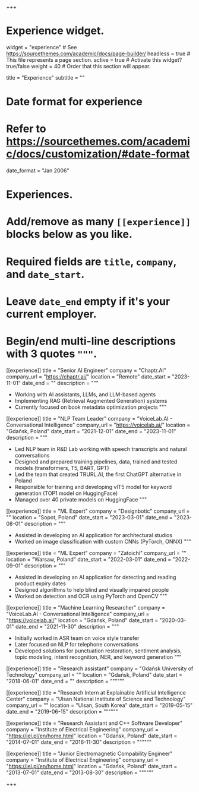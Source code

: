 +++
# Experience widget.
widget = "experience"  # See https://sourcethemes.com/academic/docs/page-builder/
headless = true  # This file represents a page section.
active = true  # Activate this widget? true/false
weight = 40  # Order that this section will appear.

title = "Experience"
subtitle = ""

# Date format for experience
#   Refer to https://sourcethemes.com/academic/docs/customization/#date-format
date_format = "Jan 2006"

# Experiences.
#   Add/remove as many `[[experience]]` blocks below as you like.
#   Required fields are `title`, `company`, and `date_start`.
#   Leave `date_end` empty if it's your current employer.
#   Begin/end multi-line descriptions with 3 quotes `"""`.

[[experience]]
  title = "Senior AI Engineer"
  company = "Chaptr.AI"
  company_url = "https://chaptr.ai/"
  location = "Remote"
  date_start = "2023-11-01"
  date_end = ""
  description = """
  * Working with AI assistants, LLMs, and LLM-based agents
  * Implementing RAG (Retrieval Augmented Generation) systems
  * Currently focused on book metadata optimization projects
  """

[[experience]]
  title = "NLP Team Leader"
  company = "VoiceLab.AI - Conversational Intelligence"
  company_url = "https://voicelab.ai/"
  location = "Gdańsk, Poland"
  date_start = "2021-12-01"
  date_end = "2023-11-01"
  description = """
  * Led NLP team in R&D Lab working with speech transcripts and natural conversations
  * Designed and prepared training pipelines, data, trained and tested models (transformers, T5, BART, GPT)
  * Led the team that created TRURL.AI, the first ChatGPT alternative in Poland
  * Responsible for training and developing vlT5 model for keyword generation (TOP1 model on HuggingFace)
  * Managed over 40 private models on HuggingFace
  """
  
[[experience]]
  title = "ML Expert"
  company = "Designbotic"
  company_url = ""
  location = "Sopot, Poland"
  date_start = "2023-03-01"
  date_end = "2023-08-01"
  description = """
  * Assisted in developing an AI application for architectural studios
  * Worked on image classification with custom CNNs (PyTorch, ONNX)
  """

[[experience]]
  title = "ML Expert"
  company = "Zatoichi"
  company_url = ""
  location = "Warsaw, Poland"
  date_start = "2022-03-01"
  date_end = "2022-09-01"
  description = """
  * Assisted in developing an AI application for detecting and reading product expiry dates
  * Designed algorithms to help blind and visually impaired people
  * Worked on detection and OCR using PyTorch and OpenCV
  """

[[experience]]
  title = "Machine Learning Researcher"
  company = "VoiceLab.AI - Conversational Intelligence"
  company_url = "https://voicelab.ai/"
  location = "Gdańsk, Poland"
  date_start = "2020-03-01"
  date_end = "2021-11-30"
  description = """
  * Initially worked in ASR team on voice style transfer
  * Later focused on NLP for telephone conversations
  * Developed solutions for punctuation restoration, sentiment analysis, topic modeling, intent recognition, NER, and keyword generation
  """
  

[[experience]]
  title = "Research assistant"
  company = "Gdańsk University of Technology"
  company_url = ""
  location = "Gdańsk, Poland"
  date_start = "2018-06-01"
  date_end = ""
  description = """"""
  
  
[[experience]]
  title = "Research Intern at Explainable Artificial Intelligence Center"
  company = "Ulsan National Institute of Science and Technology"
  company_url = ""
  location = "Ulsan, South Korea"
  date_start = "2019-05-15"
  date_end = "2019-06-15"
  description = """"""


[[experience]]
  title = "Research Assistant and C++ Software Developer"
  company = "Institute of Electrical Engineering"
  company_url = "https://iel.pl/en/home.html"
  location = "Gdańsk, Poland"
  date_start = "2014-07-01"
  date_end = "2016-11-30"
  description = """"""

[[experience]]
  title = "Junior Electromagnetic Compability Engineer"
  company = "Institute of Electrical Engineering"
  company_url = "https://iel.pl/en/home.html"
  location = "Gdańsk, Poland"
  date_start = "2013-07-01"
  date_end = "2013-08-30"
  description = """"""

+++

